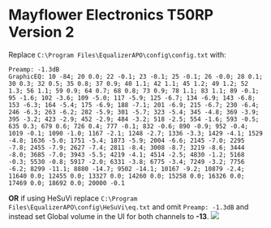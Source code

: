 # Mayflower Electronics T50RP Version 2
Replace `C:\Program Files\EqualizerAPO\config\config.txt` with:
```
Preamp: -1.3dB
GraphicEQ: 10 -84; 20 0.0; 22 -0.1; 23 -0.1; 25 -0.1; 26 -0.0; 28 0.1; 30 0.3; 32 0.5; 35 0.8; 37 0.9; 40 1.1; 42 1.1; 45 1.2; 49 1.2; 52 1.3; 56 1.1; 59 0.9; 64 0.7; 68 0.8; 73 0.9; 78 1.1; 83 1.1; 89 -0.1; 95 -1.6; 102 -3.6; 109 -5.0; 117 -5.9; 125 -6.7; 134 -6.9; 143 -6.8; 153 -6.3; 164 -5.4; 175 -6.9; 188 -7.1; 201 -6.9; 215 -6.7; 230 -6.4; 246 -6.3; 263 -6.2; 282 -5.9; 301 -5.7; 323 -5.4; 345 -4.8; 369 -3.9; 395 -3.2; 423 -2.9; 452 -2.9; 484 -3.2; 518 -2.5; 554 -1.6; 593 -0.5; 635 0.3; 679 0.6; 726 0.4; 777 -0.1; 832 -0.6; 890 -0.9; 952 -0.4; 1019 -0.1; 1090 -1.0; 1167 -2.1; 1248 -2.7; 1336 -3.3; 1429 -4.1; 1529 -4.8; 1636 -5.0; 1751 -5.4; 1873 -5.9; 2004 -6.6; 2145 -7.0; 2295 -7.8; 2455 -7.9; 2627 -7.4; 2811 -8.4; 3008 -8.7; 3219 -8.6; 3444 -8.0; 3685 -7.0; 3943 -5.5; 4219 -4.1; 4514 -2.5; 4830 -1.2; 5168 -0.3; 5530 -0.8; 5917 -2.0; 6331 -3.8; 6775 -3.4; 7249 -3.2; 7756 -6.2; 8299 -11.1; 8880 -14.7; 9502 -14.1; 10167 -9.2; 10879 -2.4; 11640 0.0; 12455 0.0; 13327 0.0; 14260 0.0; 15258 0.0; 16326 0.0; 17469 0.0; 18692 0.0; 20000 -0.1
```
**OR** if using HeSuVi replace `C:\Program Files\EqualizerAPO\config\HeSuVi\eq.txt` and omit `Preamp: -1.3dB` and instead set Global volume in the UI for both channels to **-13**.
![](https://raw.githubusercontent.com/jaakkopasanen/AutoEq/master/results/Innerfidelity%202017/innerfidelity/onear/Mayflower%20Electronics%20T50RP%20Version%202/Mayflower%20Electronics%20T50RP%20Version%202.png)